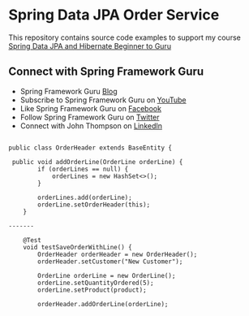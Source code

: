 # Spring Data JPA Order Service

This repository contains source code examples to support my course [Spring Data JPA and Hibernate Beginner to Guru](https://www.udemy.com/course/hibernate-and-spring-data-jpa-beginner-to-guru/?referralCode=251C4C865302C7B1BB8F)

## Connect with Spring Framework Guru
* Spring Framework Guru [Blog](https://springframework.guru/)
* Subscribe to Spring Framework Guru on [YouTube](https://www.youtube.com/channel/UCrXb8NaMPQCQkT8yMP_hSkw)
* Like Spring Framework Guru on [Facebook](https://www.facebook.com/springframeworkguru/)
* Follow Spring Framework Guru on [Twitter](https://twitter.com/spring_guru)
* Connect with John Thompson on [LinkedIn](http://www.linkedin.com/in/springguru)

```

public class OrderHeader extends BaseEntity {

 public void addOrderLine(OrderLine orderLine) {
        if (orderLines == null) {
            orderLines = new HashSet<>();
        }

        orderLines.add(orderLine);
        orderLine.setOrderHeader(this);
    }

-------

    @Test
    void testSaveOrderWithLine() {
        OrderHeader orderHeader = new OrderHeader();
        orderHeader.setCustomer("New Customer");

        OrderLine orderLine = new OrderLine();
        orderLine.setQuantityOrdered(5);
        orderLine.setProduct(product);

        orderHeader.addOrderLine(orderLine);

```